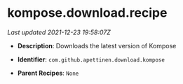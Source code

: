 # kompose.download.recipe

_Last updated 2021-12-23 19:58:07Z_

- **Description**: Downloads the latest version of Kompose

- **Identifier**: `com.github.apettinen.download.kompose`

- **Parent Recipes**: `None`